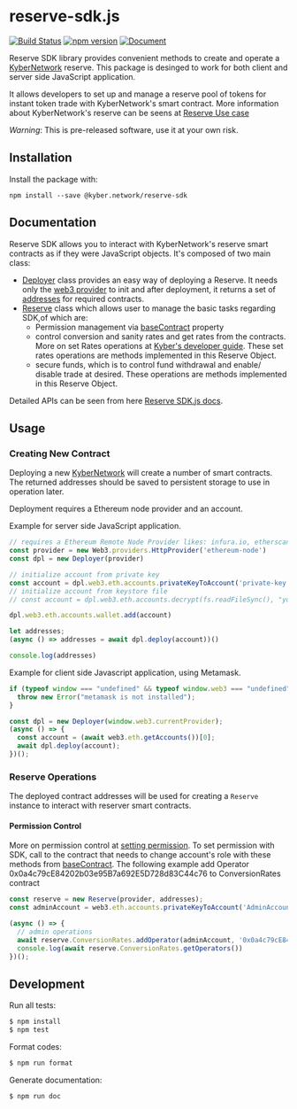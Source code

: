 # reserve-sdk.js
[![Build Status](https://travis-ci.com/KyberNetwork/reserve-sdk.js.svg?token=2kykYMd22vvW6D6VvzXS&branch=master)](https://travis-ci.com/KyberNetwork/reserve-sdk.js)
[![npm version](https://badge.fury.io/js/%40kyber.network%2Freserve-sdk.svg)](https://badge.fury.io/js/%40kyber.network%2Freserve-sdk)
[![Document](https://doc.esdoc.org/github.com/KyberNetwork/reserve-sdk.js/badge.svg)](https://doc.esdoc.org/github.com/KyberNetwork/reserve-sdk.js)

Reserve SDK library provides convenient methods to create and operate a [KyberNetwork](https://kyber.network/) reserve.
This package is desinged to work for both client and server side JavaScript application.

It allows developers to set up and manage a reserve pool of tokens for instant token trade with KyberNetwork's smart contract. More information about KyberNetwork's reserve can be seens at [Reserve Use case](https://developer.kyber.network/docs/ReservesUseCase)


*Warning*: This is pre-released software, use it at your own risk.

## Installation

Install the package with:

    npm install --save @kyber.network/reserve-sdk
    
## Documentation
Reserve SDK allows you to interact with KyberNetwork's reserve smart contracts as if they were JavaScript objects. It's composed of two main class: 

- [Deployer](https://doc.esdoc.org/github.com/KyberNetwork/reserve-sdk.js/class/src/deployer.js~Deployer.html) class  provides an easy way of deploying a Reserve. It needs only the [web3 provider](https://web3js.readthedocs.io/en/1.0/web3.html)  to init and after deployment, it returns a set of [addresses](https://doc.esdoc.org/github.com/KyberNetwork/reserve-sdk.js/class/src/addresses.js~Addresses.html) for required contracts. 
- [Reserve](https://doc.esdoc.org/github.com/KyberNetwork/reserve-sdk.js/class/src/reserve.js~Reserve.html) class which allows user to manage the basic tasks regarding SDK,of which are: 
  * Permission management via [baseContract](https://doc.esdoc.org/github.com/KyberNetwork/reserve-sdk.js/class/src/base_contract.js~BaseContract.html) property
  * control conversion and sanity rates and get rates from the contracts. More on set Rates operations at [Kyber's developer guide](https://developer.kyber.network/docs/ReservesGuide#step-3-setting-token-conversion-rates-prices). These set rates operations are methods implemented in this Reserve Object.
  * secure funds, which is to control fund withdrawal and enable/ disable trade at desired. These operations are methods implemented in this Reserve Object. 

Detailed APIs can be seen from here [Reserve SDK.js docs](https://doc.esdoc.org/github.com/KyberNetwork/reserve-sdk.js).

## Usage

### Creating New Contract

Deploying a new [KyberNetwork](https://kyber.network/) will create a number of smart contracts. 
The returned addresses should be saved to persistent storage to use in operation later.

Deployment requires a Ethereum node provider and an account.

Example for server side JavaScript application. 

```js
// requires a Ethereum Remote Node Provider likes: infura.io, etherscan.io...
const provider = new Web3.providers.HttpProvider('ethereum-node')
const dpl = new Deployer(provider)

// initialize account from private key
const account = dpl.web3.eth.accounts.privateKeyToAccount('private-key')
// initialize account from keystore file
// const account = dpl.web3.eth.accounts.decrypt(fs.readFileSync(), "your-keystore-passphrase");

dpl.web3.eth.accounts.wallet.add(account)

let addresses;
(async () => addresses = await dpl.deploy(account))()

console.log(addresses)
```

Example for client side Javascript application, using Metamask.

```js
if (typeof window === "undefined" && typeof window.web3 === "undefined") {
  throw new Error("metamask is not installed");
}

const dpl = new Deployer(window.web3.currentProvider);
(async () => {
  const account = (await web3.eth.getAccounts())[0];
  await dpl.deploy(account);
})();
```

### Reserve Operations

The deployed contract addresses will be used for creating a `Reserve` instance to interact with reserver smart 
contracts.

#### Permission Control

More on permission control at [setting permission](https://developer.kyber.network/docs/ReservesGuide#setting-permissions). To set permission with SDK, call to the contract that needs to change account's role with these methods from [baseContract](https://doc.esdoc.org/github.com/KyberNetwork/reserve-sdk.js/class/src/base_contract.js~BaseContract.html). The following example add Operator 0x0a4c79cE84202b03e95B7a692E5D728d83C44c76 to ConversionRates contract

```js
const reserve = new Reserve(provider, addresses);
const adminAccount = web3.eth.accounts.privateKeyToAccount('AdminAccountPrivateKey');

(async () => {
  // admin operations
  await reserve.ConversionRates.addOperator(adminAccount, '0x0a4c79cE84202b03e95B7a692E5D728d83C44c76');
  console.log(await reserve.ConversionRates.getOperators())
})();
```
 

## Development

Run all tests:

```bash
$ npm install
$ npm test
```

Format codes:

```bash
$ npm run format
```

Generate documentation:

```bash
$ npm run doc
```
